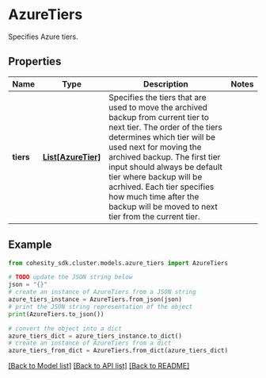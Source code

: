 # AzureTiers

Specifies Azure tiers.

## Properties

Name | Type | Description | Notes
------------ | ------------- | ------------- | -------------
**tiers** | [**List[AzureTier]**](AzureTier.md) | Specifies the tiers that are used to move the archived backup from current tier to next tier. The order of the tiers determines which tier will be used next for moving the archived backup. The first tier input should always be default tier where backup will be acrhived. Each tier specifies how much time after the backup will be moved to next tier from the current tier. | 

## Example

```python
from cohesity_sdk.cluster.models.azure_tiers import AzureTiers

# TODO update the JSON string below
json = "{}"
# create an instance of AzureTiers from a JSON string
azure_tiers_instance = AzureTiers.from_json(json)
# print the JSON string representation of the object
print(AzureTiers.to_json())

# convert the object into a dict
azure_tiers_dict = azure_tiers_instance.to_dict()
# create an instance of AzureTiers from a dict
azure_tiers_from_dict = AzureTiers.from_dict(azure_tiers_dict)
```
[[Back to Model list]](../README.md#documentation-for-models) [[Back to API list]](../README.md#documentation-for-api-endpoints) [[Back to README]](../README.md)


